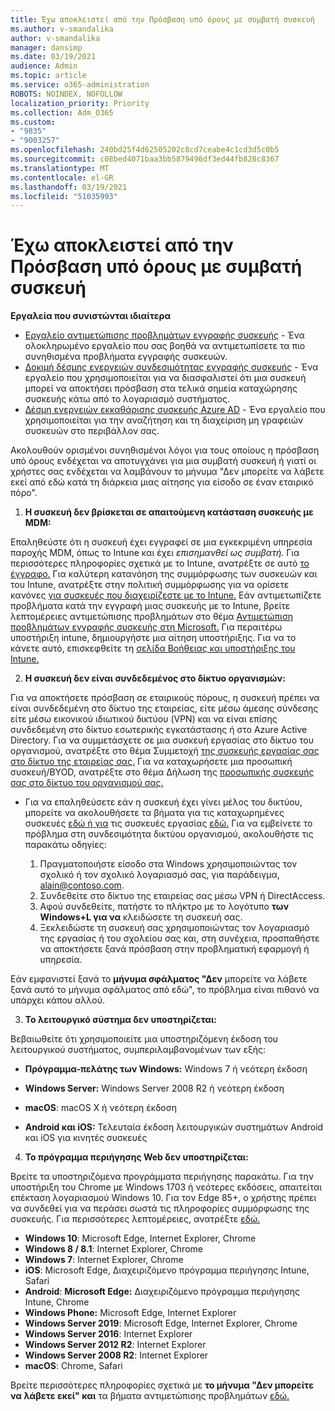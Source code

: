 ```yaml
---
title: Έχω αποκλειστεί από την Πρόσβαση υπό όρους με συμβατή συσκευή
ms.author: v-smandalika
author: v-smandalika
manager: dansimp
ms.date: 03/19/2021
audience: Admin
ms.topic: article
ms.service: o365-administration
ROBOTS: NOINDEX, NOFOLLOW
localization_priority: Priority
ms.collection: Adm_O365
ms.custom:
- "9835"
- "9003257"
ms.openlocfilehash: 240bd25f4d62505202c8cd7ceabe4c1cd3d5c0b5
ms.sourcegitcommit: c08bed4071baa3bb5879496df3ed44fb828c8367
ms.translationtype: MT
ms.contentlocale: el-GR
ms.lasthandoff: 03/19/2021
ms.locfileid: "51035993"
---
```

# <a name="im-getting-blocked-by-conditional-access-with-compliant-device"></a>Έχω αποκλειστεί από την Πρόσβαση υπό όρους με συμβατή συσκευή

**Εργαλεία που συνιστώνται ιδιαίτερα**

- [Εργαλείο αντιμετώπισης προβλημάτων εγγραφής συσκευής](https://docs.microsoft.com/samples/azure-samples/dsregtool/dsregtool/) - Ένα ολοκληρωμένο εργαλείο που σας βοηθά να αντιμετωπίσετε τα πιο συνηθισμένα προβλήματα εγγραφής συσκευών.
- [Δοκιμή δέσμης ενεργειών συνδεσιμότητας εγγραφής συσκευής](https://docs.microsoft.com/samples/azure-samples/testdeviceregconnectivity/testdeviceregconnectivity/) - Ένα εργαλείο που χρησιμοποιείται για να διασφαλιστεί ότι μια συσκευή μπορεί να αποκτήσει πρόσβαση στα τελικά σημεία καταχώρησης συσκευής κάτω από το λογαριασμό συστήματος.
- [Δέσμη ενεργειών εκκαθάρισης συσκευής Azure AD](https://github.com/mzmaili/AzureADDeviceCleanup) - Ένα εργαλείο που χρησιμοποιείται για την αναζήτηση και τη διαχείριση μη γραφειών συσκευών στο περιβάλλον σας.

Ακολουθούν ορισμένοι συνηθισμένοι λόγοι για τους οποίους η πρόσβαση υπό όρους  ενδέχεται να αποτυγχάνει για μια συμβατή συσκευή ή γιατί οι χρήστες σας ενδέχεται να λαμβάνουν το μήνυμα "Δεν μπορείτε να λάβετε εκεί από εδώ κατά τη διάρκεια μιας αίτησης για είσοδο σε έναν εταιρικό πόρο".

1. **Η συσκευή δεν βρίσκεται σε απαιτούμενη κατάσταση συσκευής με MDM:**

Επαληθεύστε ότι η συσκευή έχει εγγραφεί σε μια εγκεκριμένη υπηρεσία παροχής MDM, όπως το Intune και έχει *επισημανθεί ως συμβατή.* Για περισσότερες πληροφορίες σχετικά με το Intune, ανατρέξτε σε αυτό [το έγγραφο.](https://docs.microsoft.com/mem/intune/enrollment/device-enrollment) Για καλύτερη κατανόηση της συμμόρφωσης των συσκευών και του Intune, ανατρέξτε στην πολιτική συμμόρφωσης για να ορίσετε κανόνες [για συσκευές που διαχειρίζεστε με το Intune.](https://docs.microsoft.com/mem/intune/protect/device-compliance-get-started) Εάν αντιμετωπίζετε προβλήματα κατά την εγγραφή μιας συσκευής με το Intune, βρείτε λεπτομέρειες αντιμετώπισης προβλημάτων στο θέμα [Αντιμετώπιση προβλημάτων εγγραφής συσκευής στη Microsoft.](https://docs.microsoft.com/troubleshoot/mem/intune/troubleshoot-device-enrollment-in-intune) Για περαιτέρω υποστήριξη intune, δημιουργήστε μια αίτηση υποστήριξης. Για να το κάνετε αυτό, επισκεφθείτε τη [σελίδα Βοήθειας και υποστήριξης του Intune.](https://endpoint.microsoft.com/#blade/Microsoft_Intune_DeviceSettings/SupportMenu/helpSupport)

2. **Η συσκευή δεν είναι συνδεδεμένος στο δίκτυο οργανισμών:**

Για να αποκτήσετε πρόσβαση σε εταιρικούς πόρους, η συσκευή πρέπει να είναι συνδεδεμένη στο δίκτυο της εταιρείας, είτε μέσω άμεσης σύνδεσης είτε μέσω εικονικού ιδιωτικού δικτύου (VPN) και να είναι επίσης συνδεδεμένη στο δίκτυο εσωτερικής εγκατάστασης ή στο Azure Active Directory. Για να συμμετάσχετε σε μια συσκευή εργασίας στο δίκτυο του οργανισμού, ανατρέξτε στο θέμα Συμμετοχή [της συσκευής εργασίας σας στο δίκτυο της εταιρείας σας.](https://docs.microsoft.com/azure/active-directory/user-help/user-help-join-device-on-network) Για να καταχωρήσετε μια προσωπική συσκευή/BYOD, ανατρέξτε στο θέμα Δήλωση της [προσωπικής συσκευής σας στο δίκτυο του οργανισμού σας.](https://docs.microsoft.com/azure/active-directory/user-help/user-help-register-device-on-network)

- Για να επαληθεύσετε εάν η συσκευή έχει γίνει μέλος του δικτύου, μπορείτε να ακολουθήσετε τα βήματα για τις καταχωρημένες συσκευές [εδώ ή για](https://docs.microsoft.com/azure/active-directory/user-help/user-help-register-device-on-network#to-verify-that-youre-registered) τις συσκευές εργασίας [εδώ.](https://docs.microsoft.com/azure/active-directory/user-help/user-help-join-device-on-network#to-make-sure-youre-joined) Για να εμβείνετε το πρόβλημα στη συνδεσιμότητα δικτύου οργανισμού, ακολουθήστε τις παρακάτω οδηγίες:

    1. Πραγματοποιήστε είσοδο στα Windows χρησιμοποιώντας τον σχολικό ή τον σχολικό λογαριασμό σας, για παράδειγμα, alain@contoso.com.
    2. Συνδεθείτε στο δίκτυο της εταιρείας σας μέσω VPN ή DirectAccess.
    3. Αφού συνδεθείτε, πατήστε το πλήκτρο με το λογότυπο **των Windows+L για να** κλειδώσετε τη συσκευή σας.
    4. Ξεκλειδώστε τη συσκευή σας χρησιμοποιώντας τον λογαριασμό της εργασίας ή του σχολείου σας και, στη συνέχεια, προσπαθήστε να αποκτήσετε ξανά πρόσβαση στην προβληματική εφαρμογή ή υπηρεσία.

Εάν εμφανιστεί ξανά το **μήνυμα σφάλματος "Δεν** μπορείτε να λάβετε ξανά αυτό το μήνυμα σφάλματος από εδώ", το πρόβλημα είναι πιθανό να υπάρχει κάπου αλλού.

3. **Το λειτουργικό σύστημα δεν υποστηρίζεται:**

Βεβαιωθείτε ότι χρησιμοποιείτε μια υποστηριζόμενη έκδοση του λειτουργικού συστήματος, συμπεριλαμβανομένων των εξής:

- **Πρόγραμμα-πελάτης των Windows:** Windows 7 ή νεότερη έκδοση

- **Windows Server:** Windows Server 2008 R2 ή νεότερη έκδοση

- **macOS**: macOS X ή νεότερη έκδοση

- **Android και iOS:** Τελευταία έκδοση λειτουργικών συστημάτων Android και iOS για κινητές συσκευές

4. **Το πρόγραμμα περιήγησης Web δεν υποστηρίζεται:**

Βρείτε τα υποστηριζόμενα προγράμματα περιήγησης παρακάτω. Για την υποστήριξη του Chrome με Windows 1703 ή νεότερες εκδόσεις, απαιτείται επέκταση λογαριασμού Windows 10. Για τον Edge 85+, ο χρήστης πρέπει να συνδεθεί για να περάσει σωστά τις πληροφορίες συμμόρφωσης της συσκευής. Για περισσότερες λεπτομέρειες, ανατρέξτε [εδώ.](https://docs.microsoft.com/azure/active-directory/conditional-access/concept-conditional-access-conditions#chrome-support)

- **Windows 10**: Microsoft Edge, Internet Explorer, Chrome
- **Windows 8 / 8.1**: Internet Explorer, Chrome
- **Windows 7**: Internet Explorer, Chrome
- **iOS**: Microsoft Edge, Διαχειριζόμενο πρόγραμμα περιήγησης Intune, Safari
- **Android**: **Microsoft Edge:** Διαχειριζόμενο πρόγραμμα περιήγησης Intune, Chrome
- **Windows Phone:** Microsoft Edge, Internet Explorer
- **Windows Server 2019**: Microsoft Edge, Internet Explorer, Chrome
- **Windows Server 2016**: Internet Explorer
- **Windows Server 2012 R2**: Internet Explorer
- **Windows Server 2008 R2**: Internet Explorer
- **macOS**: Chrome, Safari

Βρείτε περισσότερες πληροφορίες σχετικά με **το μήνυμα "Δεν μπορείτε να λάβετε εκεί" και** τα βήματα αντιμετώπισης προβλημάτων [εδώ.](https://docs.microsoft.com/azure/active-directory/user-help/user-help-device-remediation)
